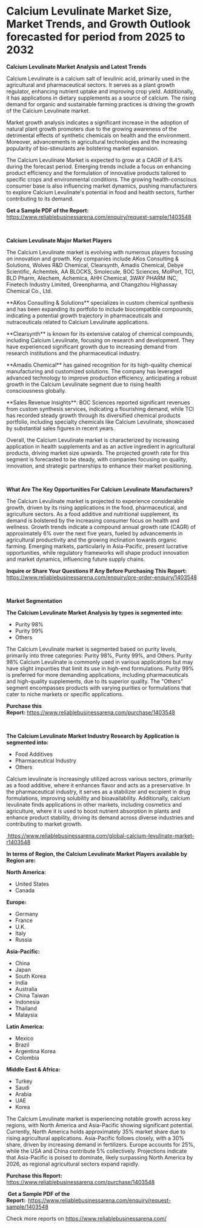 <p><h1>Calcium Levulinate Market Size, Market Trends, and Growth Outlook forecasted for period from 2025 to 2032</h1></p><p><strong>Calcium Levulinate Market Analysis and Latest Trends</strong></p>
<p><p>Calcium Levulinate is a calcium salt of levulinic acid, primarily used in the agricultural and pharmaceutical sectors. It serves as a plant growth regulator, enhancing nutrient uptake and improving crop yield. Additionally, it has applications in dietary supplements as a source of calcium. The rising demand for organic and sustainable farming practices is driving the growth of the Calcium Levulinate market. </p><p>Market growth analysis indicates a significant increase in the adoption of natural plant growth promoters due to the growing awareness of the detrimental effects of synthetic chemicals on health and the environment. Moreover, advancements in agricultural technologies and the increasing popularity of bio-stimulants are bolstering market expansion. </p><p>The Calcium Levulinate Market is expected to grow at a CAGR of 8.4% during the forecast period. Emerging trends include a focus on enhancing product efficiency and the formulation of innovative products tailored to specific crops and environmental conditions. The growing health-conscious consumer base is also influencing market dynamics, pushing manufacturers to explore Calcium Levulinate's potential in food and health sectors, further contributing to its demand.</p></p>
<p><strong>Get a Sample PDF of the Report:&nbsp;</strong> <a href="https://www.reliablebusinessarena.com/enquiry/request-sample/1403548?utm_campaign=1892&utm_medium=2&utm_source=Github&utm_content=ia&utm_term=13012025&utm_id=calcium-levulinate">https://www.reliablebusinessarena.com/enquiry/request-sample/1403548</a></p>
<p>&nbsp;</p>
<p><strong>Calcium Levulinate Major Market Players</strong></p>
<p><p>The Calcium Levulinate market is evolving with numerous players focusing on innovation and growth. Key companies include AKos Consulting & Solutions, Wolves R&D Chemical, Clearsynth, Amadis Chemical, Debye Scientific, Achemtek, AA BLOCKS, Smolecule, BOC Sciences, MolPort, TCI, BLD Pharm, Alechem, Achemica, AHH Chemical, 3WAY PHARM INC, Finetech Industry Limited, Greenpharma, and Changzhou Highassay Chemical Co., Ltd.</p><p>**AKos Consulting & Solutions** specializes in custom chemical synthesis and has been expanding its portfolio to include biocompatible compounds, indicating a potential growth trajectory in pharmaceuticals and nutraceuticals related to Calcium Levulinate applications.</p><p>**Clearsynth** is known for its extensive catalog of chemical compounds, including Calcium Levulinate, focusing on research and development. They have experienced significant growth due to increasing demand from research institutions and the pharmaceutical industry.</p><p>**Amadis Chemical** has gained recognition for its high-quality chemical manufacturing and customized solutions. The company has leveraged advanced technology to improve production efficiency, anticipating a robust growth in the Calcium Levulinate segment due to rising health consciousness globally.</p><p>**Sales Revenue Insights**: BOC Sciences reported significant revenues from custom synthesis services, indicating a flourishing demand, while TCI has recorded steady growth through its diversified chemical products portfolio, including specialty chemicals like Calcium Levulinate, showcased by substantial sales figures in recent years.</p><p>Overall, the Calcium Levulinate market is characterized by increasing application in health supplements and as an active ingredient in agricultural products, driving market size upwards. The projected growth rate for this segment is forecasted to be steady, with companies focusing on quality, innovation, and strategic partnerships to enhance their market positioning.</p></p>
<p>&nbsp;</p>
<p><strong>What Are The Key Opportunities For Calcium Levulinate Manufacturers?</strong></p>
<p><p>The Calcium Levulinate market is projected to experience considerable growth, driven by its rising applications in the food, pharmaceutical, and agriculture sectors. As a food additive and nutritional supplement, its demand is bolstered by the increasing consumer focus on health and wellness. Growth trends indicate a compound annual growth rate (CAGR) of approximately 6% over the next five years, fueled by advancements in agricultural productivity and the growing inclination towards organic farming. Emerging markets, particularly in Asia-Pacific, present lucrative opportunities, while regulatory frameworks will shape product innovation and market dynamics, influencing future supply chains.</p></p>
<p><strong>Inquire or Share Your Questions If Any Before Purchasing This Report:</strong> <a href="https://www.reliablebusinessarena.com/enquiry/pre-order-enquiry/1403548?utm_campaign=1892&utm_medium=2&utm_source=Github&utm_content=ia&utm_term=13012025&utm_id=calcium-levulinate">https://www.reliablebusinessarena.com/enquiry/pre-order-enquiry/1403548</a></p>
<p>&nbsp;</p>
<p><strong>Market Segmentation</strong></p>
<p><strong>The Calcium Levulinate Market Analysis by types is segmented into:</strong></p>
<p><ul><li>Purity 98%</li><li>Purity 99%</li><li>Others</li></ul></p>
<p><p>The Calcium Levulinate market is segmented based on purity levels, primarily into three categories: Purity 98%, Purity 99%, and Others. Purity 98% Calcium Levulinate is commonly used in various applications but may have slight impurities that limit its use in high-end formulations. Purity 99% is preferred for more demanding applications, including pharmaceuticals and high-quality supplements, due to its superior quality. The "Others" segment encompasses products with varying purities or formulations that cater to niche markets or specific applications.</p></p>
<p><strong>Purchase this Report:&nbsp;</strong><a href="https://www.reliablebusinessarena.com/purchase/1403548?utm_campaign=1892&utm_medium=2&utm_source=Github&utm_content=ia&utm_term=13012025&utm_id=calcium-levulinate">https://www.reliablebusinessarena.com/purchase/1403548</a></p>
<p>&nbsp;</p>
<p><strong>The Calcium Levulinate Market Industry Research by Application is segmented into:</strong></p>
<p><ul><li>Food Additives</li><li>Pharmaceutical Industry</li><li>Others</li></ul></p>
<p><p>Calcium levulinate is increasingly utilized across various sectors, primarily as a food additive, where it enhances flavor and acts as a preservative. In the pharmaceutical industry, it serves as a stabilizer and excipient in drug formulations, improving solubility and bioavailability. Additionally, calcium levulinate finds applications in other markets, including cosmetics and agriculture, where it is used to boost nutrient absorption in plants and enhance product stability, driving its demand across diverse industries and contributing to market growth.</p></p>
<p><a href="https://www.reliablebusinessarena.com/global-calcium-levulinate-market-r1403548?utm_campaign=1892&utm_medium=2&utm_source=Github&utm_content=ia&utm_term=13012025&utm_id=calcium-levulinate">&nbsp;https://www.reliablebusinessarena.com/global-calcium-levulinate-market-r1403548</a></p>
<p><strong>In terms of Region, the Calcium Levulinate Market Players available by Region are:</strong></p>
<p>
    <p> <strong> North America: </strong>
        <ul>
            <li>United States</li>
            <li>Canada</li>
        </ul>
        </p> 
    <p> <strong> Europe: </strong>
        <ul>
            <li>Germany</li>
            <li>France</li>
            <li>U.K.</li>
            <li>Italy</li>
            <li>Russia</li>
        </ul>
        </p> 
    <p> <strong> Asia-Pacific: </strong>
        <ul>
            <li>China</li>
            <li>Japan</li>
            <li>South Korea</li>
            <li>India</li>
            <li>Australia</li>
            <li>China Taiwan</li>
            <li>Indonesia</li>
            <li>Thailand</li>
            <li>Malaysia</li>
        </ul>
        </p> 
    <p> <strong> Latin America: </strong>
        <ul>
            <li>Mexico</li>
            <li>Brazil</li>
            <li>Argentina Korea</li>
            <li>Colombia</li>
        </ul>
        </p> 
    <p> <strong> Middle East & Africa: </strong>
        <ul>
            <li>Turkey</li>
            <li>Saudi</li>
            <li>Arabia</li>
            <li>UAE</li>
            <li>Korea</li>
        </ul>
    </p>
    </p>
<p><p>The Calcium Levulinate market is experiencing notable growth across key regions, with North America and Asia-Pacific showing significant potential. Currently, North America holds approximately 35% market share due to rising agricultural applications. Asia-Pacific follows closely, with a 30% share, driven by increasing demand in fertilizers. Europe accounts for 25%, while the USA and China contribute 5% collectively. Projections indicate that Asia-Pacific is poised to dominate, likely surpassing North America by 2026, as regional agricultural sectors expand rapidly.</p></p>
<p><strong>Purchase this Report: </strong><a href="https://www.reliablebusinessarena.com/purchase/1403548?utm_campaign=1892&utm_medium=2&utm_source=Github&utm_content=ia&utm_term=13012025&utm_id=calcium-levulinate">https://www.reliablebusinessarena.com/purchase/1403548</a></p>
<p>&nbsp;<strong>Get a Sample PDF of the Report:&nbsp;&nbsp;</strong><a href="https://www.reliablebusinessarena.com/enquiry/request-sample/1403548?utm_campaign=1892&utm_medium=2&utm_source=Github&utm_content=ia&utm_term=13012025&utm_id=calcium-levulinate">https://www.reliablebusinessarena.com/enquiry/request-sample/1403548</a></p>
<p><strong></strong></p>
<p>Check more reports on <a href="https://www.reliablebusinessarena.com/?utm_campaign=1892&utm_medium=2&utm_source=Github&utm_content=ia&utm_term=13012025&utm_id=calcium-levulinate">https://www.reliablebusinessarena.com/</a></p>